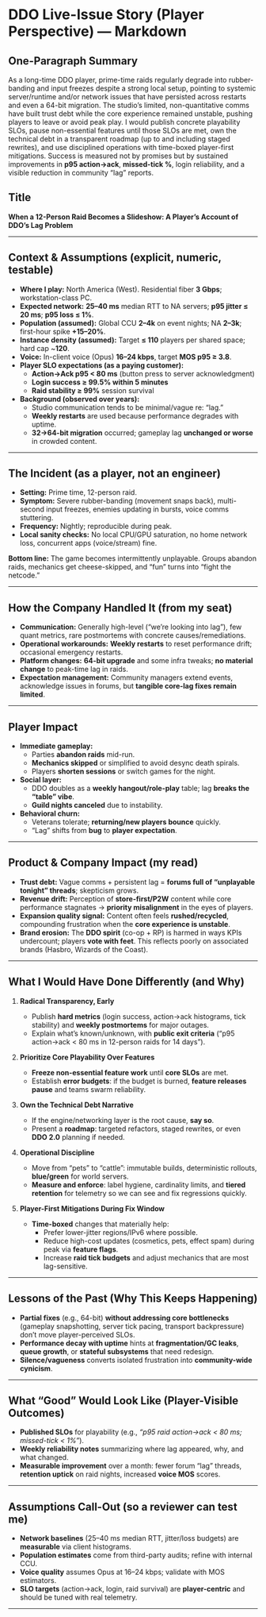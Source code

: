 # DDO Live-Issue Story (Player Perspective) — Markdown


## One-Paragraph Summary

As a long-time DDO player, prime-time raids regularly degrade into rubber-banding and input freezes despite a strong local setup, pointing to systemic server/runtime and/or network issues that have persisted across restarts and even a 64-bit migration. The studio’s limited, non-quantitative comms have built trust debt while the core experience remained unstable, pushing players to leave or avoid peak play. I would publish concrete playability SLOs, pause non-essential features until those SLOs are met, own the technical debt in a transparent roadmap (up to and including staged rewrites), and use disciplined operations with time-boxed player-first mitigations. Success is measured not by promises but by sustained improvements in **p95 action→ack**, **missed-tick %**, login reliability, and a visible reduction in community “lag” reports.


## Title
**When a 12-Person Raid Becomes a Slideshow: A Player’s Account of DDO’s Lag Problem**

---

## Context & Assumptions (explicit, numeric, testable)

- **Where I play:** North America (West). Residential fiber **3 Gbps**; workstation-class PC.
- **Expected network:** **25–40 ms** median RTT to NA servers; **p95 jitter ≤ 20 ms**; **p95 loss ≤ 1%**.
- **Population (assumed):** Global CCU **2–4k** on event nights; NA **2–3k**; first-hour spike **+15–20%**.
- **Instance density (assumed):** Target **≤ 110** players per shared space; hard cap ~**120**.
- **Voice:** In-client voice (Opus) **16–24 kbps**, target **MOS p95 ≥ 3.8**.
- **Player SLO expectations (as a paying customer):**  
  - **Action→Ack p95 < 80 ms** (button press to server acknowledgment)  
  - **Login success ≥ 99.5% within 5 minutes**  
  - **Raid stability ≥ 99%** session survival
- **Background (observed over years):**  
  - Studio communication tends to be minimal/vague re: “lag.”  
  - **Weekly restarts** are used because performance degrades with uptime.  
  - **32→64-bit migration** occurred; gameplay lag **unchanged or worse** in crowded content.

---

## The Incident (as a player, not an engineer)

- **Setting:** Prime time, 12-person raid.  
- **Symptom:** Severe rubber-banding (movement snaps back), multi-second input freezes, enemies updating in bursts, voice comms stuttering.  
- **Frequency:** Nightly; reproducible during peak.  
- **Local sanity checks:** No local CPU/GPU saturation, no home network loss, concurrent apps (voice/stream) fine.

**Bottom line:** The game becomes intermittently unplayable. Groups abandon raids, mechanics get cheese-skipped, and “fun” turns into “fight the netcode.”

---

## How the Company Handled It (from my seat)

- **Communication:** Generally high-level (“we’re looking into lag”), few quant metrics, rare postmortems with concrete causes/remediations.
- **Operational workarounds:** **Weekly restarts** to reset performance drift; occasional emergency restarts.
- **Platform changes:** **64-bit upgrade** and some infra tweaks; **no material change** to peak-time lag in raids.
- **Expectation management:** Community managers extend events, acknowledge issues in forums, but **tangible core-lag fixes remain limited**.

---

## Player Impact

- **Immediate gameplay:**  
  - Parties **abandon raids** mid-run.  
  - **Mechanics skipped** or simplified to avoid desync death spirals.  
  - Players **shorten sessions** or switch games for the night.
- **Social layer:**  
  - DDO doubles as a **weekly hangout/role-play** table; lag **breaks the “table” vibe**.  
  - **Guild nights canceled** due to instability.
- **Behavioral churn:**  
  - Veterans tolerate; **returning/new players bounce** quickly.  
  - “Lag” shifts from **bug** to **player expectation**.

---

## Product & Company Impact (my read)

- **Trust debt:** Vague comms + persistent lag = **forums full of “unplayable tonight” threads**; skepticism grows.
- **Revenue drift:** Perception of **store-first/P2W** content while core performance stagnates → **priority misalignment** in the eyes of players.
- **Expansion quality signal:** Content often feels **rushed/recycled**, compounding frustration when the **core experience is unstable**.
- **Brand erosion:** The **DDO spirit** (co-op + RP) is harmed in ways KPIs undercount; players **vote with feet**. This reflects poorly on associated brands (Hasbro, Wizards of the Coast).

---

## What I Would Have Done Differently (and Why)

1. **Radical Transparency, Early**  
   - Publish **hard metrics** (login success, action→ack histograms, tick stability) and **weekly postmortems** for major outages.  
   - Explain what’s known/unknown, with **public exit criteria** (“p95 action→ack < 80 ms in 12-person raids for 14 days”).

2. **Prioritize Core Playability Over Features**  
   - **Freeze non-essential feature work** until **core SLOs** are met.  
   - Establish **error budgets**: if the budget is burned, **feature releases pause** and teams swarm reliability.

3. **Own the Technical Debt Narrative**  
   - If the engine/networking layer is the root cause, **say so**.  
   - Present a **roadmap**: targeted refactors, staged rewrites, or even **DDO 2.0** planning if needed.

4. **Operational Discipline**  
   - Move from “pets” to “cattle”: immutable builds, deterministic rollouts, **blue/green** for world servers.  
   - **Measure and enforce**: label hygiene, cardinality limits, and **tiered retention** for telemetry so we can see and fix regressions quickly.

5. **Player-First Mitigations During Fix Window**  
   - **Time-boxed** changes that materially help:  
     - Prefer lower-jitter regions/IPv6 where possible.  
     - Reduce high-cost updates (cosmetics, pets, effect spam) during peak via **feature flags**.  
     - Increase **raid tick budgets** and adjust mechanics that are most lag-sensitive.

---

## Lessons of the Past (Why This Keeps Happening)

- **Partial fixes** (e.g., 64-bit) **without addressing core bottlenecks** (gameplay snapshotting, server tick pacing, transport backpressure) don’t move player-perceived SLOs.  
- **Performance decay with uptime** hints at **fragmentation/GC leaks**, **queue growth**, or **stateful subsystems** that need redesign.  
- **Silence/vagueness** converts isolated frustration into **community-wide cynicism**.

---

## What “Good” Would Look Like (Player-Visible Outcomes)

- **Published SLOs** for playability (e.g., *“p95 raid action→ack < 80 ms; missed-tick < 1%”*).  
- **Weekly reliability notes** summarizing where lag appeared, why, and what changed.  
- **Measurable improvement** over a month: fewer forum “lag” threads, **retention uptick** on raid nights, increased **voice MOS** scores.

---

## Assumptions Call-Out (so a reviewer can test me)

- **Network baselines** (25–40 ms median RTT, jitter/loss budgets) are **measurable** via client histograms.  
- **Population estimates** come from third-party audits; refine with internal CCU.  
- **Voice quality** assumes Opus at 16–24 kbps; validate with MOS estimators.  
- **SLO targets** (action→ack, login, raid survival) are **player-centric** and should be tuned with real telemetry.

---
